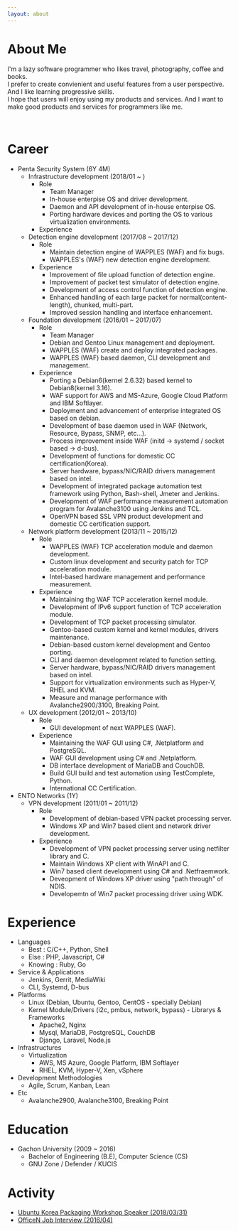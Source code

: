 ```yaml
---
layout: about 
---
```


# About Me
I'm a lazy software programmer who likes travel, photography, coffee and books.  
I prefer to create convienient and useful features from a user perspective. And I like learning progressive skills.  
I hope that users will enjoy using my products and services. And I want to make good products and services for programmers like me.

<br/>

# Career
- Penta Security System (6Y 4M)
  - Infrastructure development (2018/01 ~ )
    - Role
      - Team Manager
      - In-house enterpise OS and driver development.
      - Daemon and API development of in-house enterpise OS.
      - Porting hardware devices and porting the OS to various virtualization environments.
    - Experience
  - Detection engine development (2017/08 ~ 2017/12)
    - Role
      - Maintain detection engine of WAPPLES (WAF) and fix bugs.
      - WAPPLES's (WAF) new detection engine development.
    - Experience
      - Improvement of file upload function of detection engine.
      - Improvement of packet test simulator of detection engine.
      - Development of access control function of detection engine.
      - Enhanced handling of each large packet for normal(content-length), chunked, multi-part.
      - Improved session handling and interface enhancement.
  - Foundation development (2016/01 ~ 2017/07)
    - Role
      - Team Manager
      - Debian and Gentoo Linux management and deployment.
      - WAPPLES (WAF) create and deploy integrated packages.
      - WAPPLES (WAF) based daemon, CLI development and management.
    - Experience
      - Porting a Debian6(kernel 2.6.32) based kernel to Debian8(kernel 3.16).
      - WAF support for AWS and MS-Azure, Google Cloud Platform and IBM Softlayer.
      - Deployment and advancement of enterprise integrated OS based on debian.
      - Development of base daemon used in WAF (Network, Resource, Bypass, SNMP, etc...).
      - Process improvement inside WAF (initd -> systemd / socket based -> d-bus).
      - Development of functions for domestic CC certification(Korea).
      - Server hardware, bypass/NIC/RAID drivers management based on intel. 
      - Development of integrated package automation test framework using Python, Bash-shell, Jmeter and Jenkins.
      - Development of WAF performance measurement automation program for Avalanche3100 using Jenkins and TCL.
      - OpenVPN based SSL VPN product development and domestic CC certification support.
  - Network platform development (2013/11 ~ 2015/12)
    - Role
      - WAPPLES (WAF) TCP acceleration module and daemon development.
      - Custom linux development and security patch for TCP acceleration module.
      - Intel-based hardware management and performance measurement.
    - Experience
      - Maintaining thg WAF TCP acceleration kernel module.
      - Development of IPv6 support function of TCP acceleration module.
      - Development of TCP packet processing simulator.
      - Gentoo-based custom kernel and kernel modules, drivers maintenance.
      - Debian-based custom kernel development and Gentoo porting.
      - CLI and daemon development related to function setting.
      - Server hardware, bypass/NIC/RAID drivers management based on intel. 
      - Support for virtualization environments such as Hyper-V, RHEL and KVM.
      - Measure and manage performance with Avalanche2900/3100, Breaking Point.
  - UX development (2012/01 ~ 2013/10)
    - Role
      - GUI development of next WAPPLES (WAF). 
    - Experience
      - Maintaining the WAF GUI using C#, .Netplatform and PostgreSQL.
      - WAF GUI development using C# and .Netplatform.
      - DB interface development of MariaDB and CouchDB.
      - Build GUI build and test automation using TestComplete, Python.
      - International CC Certification.
- ENTO Networks (1Y)
  - VPN development (2011/01 ~ 2011/12)
    - Role
      - Development of debian-based VPN packet processing server.
      - Windows XP and Win7 based client and network driver development.
    - Experience
      - Development of VPN packet processing server using netfilter library and C.
      - Maintain Windows XP client with WinAPI and C.
      - Win7 based client development using C# and .Netfraemwork.
      - Deveopment of Windows XP driver using "path through" of NDIS.
      - Developemtn of Win7 packet processing driver using WDK.


# Experience
- Languages
  - Best : C/C++, Python, Shell
  - Else : PHP, Javascript, C#
  - Knowing : Ruby, Go 
- Service & Applications
  - Jenkins, Gerrit, MediaWiki
  - CLI, Systemd, D-bus
- Platforms
  - Linux (Debian, Ubuntu, Gentoo, CentOS - specially Debian)
  - Kernel Module/Drivers (i2c, pmbus, network, bypass) - Librarys & Frameworks
    - Apache2, Nginx
    - Mysql, MariaDB, PostgreSQL, CouchDB
    - Django, Laravel, Node.js
- Infrastructures
  - Virtualization
    - AWS, MS Azure, Google Platform, IBM Softlayer
    - RHEL, KVM, Hyper-V, Xen, vSphere
- Development Methodologies
  - Agile, Scrum, Kanban, Lean
- Etc
  - Avalanche2900, Avalanche3100, Breaking Point


# Education
- Gachon University (2009 ~ 2016)
  - Bachelor of Engineering (B.E), Computer Science (CS)
  - GNU Zone / Defender / KUCIS


# Activity 
- [Ubuntu Korea Packaging Workshop Speaker (2018/03/31)](https://github.com/kssim/2018-korea-ubuntu-packaging-workshop)
- [OfficeN Job Interview (2016/04)](http://officen.kr/ajax/ajaxmeminfo.do?memberID=444)

